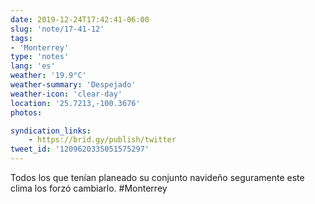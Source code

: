 ```yaml
---
date: 2019-12-24T17:42:41-06:00
slug: 'note/17-41-12'
tags:
- 'Monterrey'
type: 'notes'
lang: 'es'
weather: '19.9°C'
weather-summary: 'Despejado'
weather-icon: 'clear-day'
location: '25.7213,-100.3676'
photos:

syndication_links:
    - https://brid.gy/publish/twitter
tweet_id: '1209620335051575297'
---
```

Todos los que tenían planeado su conjunto navideño seguramente este clima los forzó cambiarlo.  #Monterrey